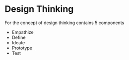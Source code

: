 # Design Thinking

For the concept of design thinking contains 5 components
  - Empathize
  - Define
  - Ideate
  - Prototype
  - Test

